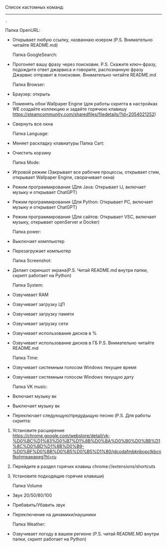 Список кастомных команд:

----------------------------------------------------------------------------------------------------------------------------------------------------------------------------------------------------------------------------
    .   
   Папка OpenURL:
- Открывает любую ссылку, названнаю юзером (P.S. Внимательно читайте README.md)

    Папка GoogleSearch:
- Прогоняет вашу фразу через поисковик. P.S. Скажите ключ-фразу, подождите ответ джарвиса и говорите, распознанную фразу Джарвис отправит в поисковик. Внимательно читайте README.md

    Папка Browser:
- Браузер: открыть
- Поменять обои Wallpaper Engine (для работы скрипта в настройках WE создайте коллекцию и задайте горячюю клавишу https://steamcommunity.com/sharedfiles/filedetails/?id=2054021252)
- Свернуть все окна

    Папка Language:
- Меняет раскладку клавиатуры
  Папка Cart:
- Очистить корзину

    Папка Mode:
- Игровой режим (Закрывает все рабочие процессы, открывает стим, открывает Wallpaper Engine, сворачивает окна)
- Режим программирования (Для Java: Открывает IJ, включает музыку и открывает ChatGPT)
- Режим программирования (Для Python: Открывает PC, включает музыку и открывает ChatGPT)
- Режим программирования (Для сайтов: Открывает VSC, включает музыку, открывает openServer и Docker)

    Папка power:
- Выключает комппьютер
- Перезагружает компьютер

    Папка Screenshot:
- Делает скриншот экрана(P.S. Читай README.md внутри папки, скрипт работает на Python)

    Папка System:
- Озвучивает RAM
- Озвучивает загрузку ЦП
- Озвучивает загрузку памяти
- Озвучивает загрузку сети
- Озвучивает использование дисков в %
- Озвучивает использование дисков в ГБ
P.S. Внимательно читайте README.md

    Папка Time:
- Озвучивает системным голосом Windows текущее время
- Озвучивает системным голосом Windows текущую дату

    Папка VK music: 
- Включает музыку вк
- Выключает музыку вк
- Переключает следующую/предудыщую песню
(P.S. Для работы скрипта:
1. Установите расширение https://chrome.google.com/webstore/detail/vk-%D0%BC%D1%83%D0%B7%D1%8B%D0%BA%D0%B0%D0%BB%D1%8C%D0%BD%D1%8B%D0%B9-%D0%BF%D0%BB%D0%B5%D0%B5%D1%80/jdcodafmbknbopclkbcnfkohmeaeapeg?hl=ru 
2. Перейдите в раздел горячих клавиш chrome://extensions/shortcuts
3. Установите подходящие горячие клавиши)

    Папка Volume
- Звук 20/50/80/100
- Прибавить/Убавить звук
- Переключение на динамики/наушники

    Папка Weather:
- Озвучивает погоду в вашем регионе (P.S. читай README.MD внутри папки, скрипт работает на Python)
